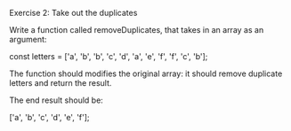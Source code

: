 Exercise 2: Take out the duplicates

Write a function called removeDuplicates, that takes in an array as an argument:

const letters = ['a', 'b', 'b', 'c', 'd', 'a', 'e', 'f', 'f', 'c', 'b'];

The function should modifies the original array: it should remove duplicate letters and return the result.

The end result should be:

['a', 'b', 'c', 'd', 'e', 'f'];